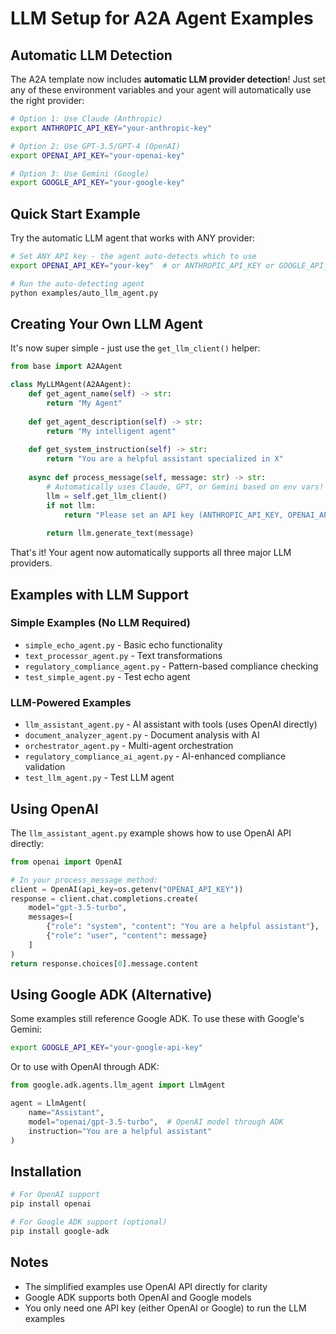# LLM Setup for A2A Agent Examples

## Automatic LLM Detection

The A2A template now includes **automatic LLM provider detection**! Just set any of these environment variables and your agent will automatically use the right provider:

```bash
# Option 1: Use Claude (Anthropic)
export ANTHROPIC_API_KEY="your-anthropic-key"

# Option 2: Use GPT-3.5/GPT-4 (OpenAI)
export OPENAI_API_KEY="your-openai-key"

# Option 3: Use Gemini (Google)
export GOOGLE_API_KEY="your-google-key"
```

## Quick Start Example

Try the automatic LLM agent that works with ANY provider:

```bash
# Set ANY API key - the agent auto-detects which to use
export OPENAI_API_KEY="your-key"  # or ANTHROPIC_API_KEY or GOOGLE_API_KEY

# Run the auto-detecting agent
python examples/auto_llm_agent.py
```

## Creating Your Own LLM Agent

It's now super simple - just use the `get_llm_client()` helper:

```python
from base import A2AAgent

class MyLLMAgent(A2AAgent):
    def get_agent_name(self) -> str:
        return "My Agent"
    
    def get_agent_description(self) -> str:
        return "My intelligent agent"
    
    def get_system_instruction(self) -> str:
        return "You are a helpful assistant specialized in X"
    
    async def process_message(self, message: str) -> str:
        # Automatically uses Claude, GPT, or Gemini based on env vars!
        llm = self.get_llm_client()
        if not llm:
            return "Please set an API key (ANTHROPIC_API_KEY, OPENAI_API_KEY, or GOOGLE_API_KEY)"
        
        return llm.generate_text(message)
```

That's it! Your agent now automatically supports all three major LLM providers.

## Examples with LLM Support

### Simple Examples (No LLM Required)
- `simple_echo_agent.py` - Basic echo functionality
- `text_processor_agent.py` - Text transformations
- `regulatory_compliance_agent.py` - Pattern-based compliance checking
- `test_simple_agent.py` - Test echo agent

### LLM-Powered Examples
- `llm_assistant_agent.py` - AI assistant with tools (uses OpenAI directly)
- `document_analyzer_agent.py` - Document analysis with AI
- `orchestrator_agent.py` - Multi-agent orchestration
- `regulatory_compliance_ai_agent.py` - AI-enhanced compliance validation
- `test_llm_agent.py` - Test LLM agent

## Using OpenAI

The `llm_assistant_agent.py` example shows how to use OpenAI API directly:

```python
from openai import OpenAI

# In your process_message method:
client = OpenAI(api_key=os.getenv("OPENAI_API_KEY"))
response = client.chat.completions.create(
    model="gpt-3.5-turbo",
    messages=[
        {"role": "system", "content": "You are a helpful assistant"},
        {"role": "user", "content": message}
    ]
)
return response.choices[0].message.content
```

## Using Google ADK (Alternative)

Some examples still reference Google ADK. To use these with Google's Gemini:

```bash
export GOOGLE_API_KEY="your-google-api-key"
```

Or to use with OpenAI through ADK:

```python
from google.adk.agents.llm_agent import LlmAgent

agent = LlmAgent(
    name="Assistant",
    model="openai/gpt-3.5-turbo",  # OpenAI model through ADK
    instruction="You are a helpful assistant"
)
```

## Installation

```bash
# For OpenAI support
pip install openai

# For Google ADK support (optional)
pip install google-adk
```

## Notes

- The simplified examples use OpenAI API directly for clarity
- Google ADK supports both OpenAI and Google models
- You only need one API key (either OpenAI or Google) to run the LLM examples